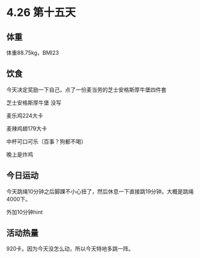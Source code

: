 # 4.26 第十五天

## 体重

体重88.75kg，BMI23

## 饮食

今天决定奖励一下自己，点了一份麦当劳的芝士安格斯厚牛堡四件套

芝士安格斯厚牛堡 没写

麦乐鸡224大卡

麦辣鸡翅179大卡

中杯可口可乐（百事？狗都不喝）

晚上是炸鸡

## 今日运动

今天跳绳10分钟之后脚踝不小心扭了，然后休息一下直接跳19分钟。大概是跳绳4000下。

外加10分钟hint

## 活动热量

920卡。因为今天没怎么动，所以今天特地多跳一阵。

